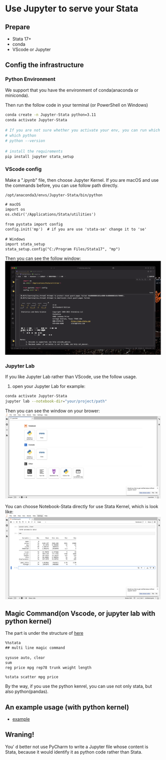 # Use Jupyter to serve your Stata
## Prepare
- Stata 17+
- conda
- VScode or Jupyter

## Config the infrastructure
### Python Environment
We support that you have the environment of conda(anaconda or miniconda).

Then run the follow code in your terminal (or PowerShell on Windows)
```bash
conda create -n Jupyter-Stata python=3.11
conda activate Jupyter-Stata

# If you are not sure whether you activate your env, you can run which python or python --version for insurance.
# which python
# python --version

# install the requirements
pip install jupyter stata_setup
```

### VScode config
Make a ".ipynb" file, then choose Jupyter Kernel.
If you are macOS and use the commands before, you can use follow path directly.
```text
/opt/anaconda3/envs/Jupyter-Stata/bin/python
```

```Jupyter
# macOS
import os
os.chdir('/Applications/Stata/utilities') 

from pystata import config
config.init('mp')  # if you are use 'stata-se' change it to 'se'

# Windows
import stata_setup
stata_setup.config("C:/Program Files/Stata17", "mp")
```

Then you can see the follow window:
![pystata-example-window](../images/pystata.png)

### Jupyter Lab
If you like Jupyter Lab rather than VScode, use the follow usage.

1. open your Jupyter Lab
for example:
```bash
conda activate Jupyter-Stata
jupyter lab --notebook-dir="your/project/path"
```

Then you can see the window on your brower:
![Jupyter Lab in Brower](../images/jupyterlab.png)

You can choose Notebook-Stata directly for use Stata Kernel, which is look like:
![Jupyter Stata Use](../images/JupyterLabExample.png)

## Magic Command(on Vscode, or jupyter lab with python kernel)
The part is under the structure of [here](#vscode-config)
```jupyter
%%stata 
## multi line magic command

sysuse auto, clear
sum
reg price mpg rep78 trunk weight length
```

```jupyter
%stata scatter mpg price
```

By the way, if you use the python kenrel, you can use not only stata, but also python(pandas).


## An example usage (with python kernel)
- [example](../examples/jupyter.ipynb) 


## Wraning!
You' d better not use PyCharm to write a Jupyter file whose content is Stata, because it would identify it as python code rather than Stata.
